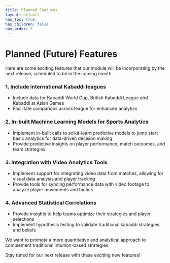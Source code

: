 ```yaml
---
title: Planned Features
layout: default
has_toc: true
has_children: false
nav_order: 7
---
```



# Planned (Future) Features

Here are some exciting features that our module will be incorporating by the next release, scheduled to be in the coming month.

### 1. Include international Kabaddi leagues
- Include data for Kabaddi World Cup, British Kabaddi League and Kabaddi at Asian Games
- Facilitate comparions across league for enhanced analytics

### 2. In-built Machine Learning Models for Sports Analytics

- Implement in-built calls to scikit-learn predictive models to jump start basic analytics for data-driven decision making
- Provide predictive insights on player performance, match outcomes, and team strategies

### 3. Integration with Video Analytics Tools

- Implement support for integrating video data from matches, allowing for visual data analysis and player tracking
- Provide tools for syncing performance data with video footage to analyze player movements and tactics

### 4. Advanced Statistical Correlations

- Provide insights to help teams optimize their strategies and player selections
- Implement hypothesis testing to validate traditional kabaddi strategies and beliefs




We want to promote a more quantitative and analytical approach to complement traditional intuition-based strategies.


Stay tuned for our next release with these exciting new features!
